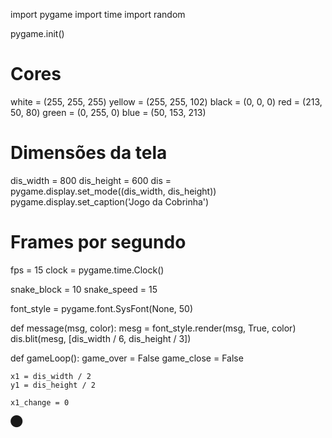 import pygame
import time
import random

pygame.init()

# Cores
white = (255, 255, 255)
yellow = (255, 255, 102)
black = (0, 0, 0)
red = (213, 50, 80)
green = (0, 255, 0)
blue = (50, 153, 213)

# Dimensões da tela
dis_width = 800
dis_height = 600
dis = pygame.display.set_mode((dis_width, dis_height))
pygame.display.set_caption('Jogo da Cobrinha')

# Frames por segundo
fps = 15
clock = pygame.time.Clock()

snake_block = 10
snake_speed = 15

font_style = pygame.font.SysFont(None, 50)

def message(msg, color):
    mesg = font_style.render(msg, True, color)
    dis.blit(mesg, [dis_width / 6, dis_height / 3])

def gameLoop():
    game_over = False
    game_close = False

    x1 = dis_width / 2
    y1 = dis_height / 2

    x1_change = 0
⬤
